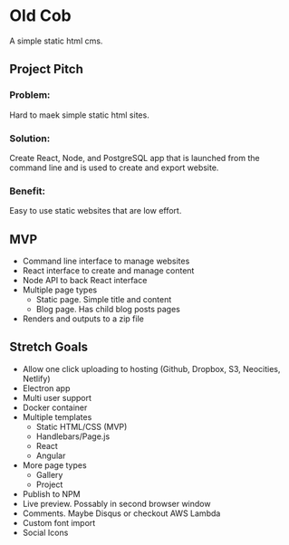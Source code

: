 # Old Cob

A simple static html cms.

## Project Pitch

### Problem:

Hard to maek simple static html sites.

### Solution: 

Create React, Node, and PostgreSQL app that is launched from the command line and is used to create and export website.

### Benefit:

Easy to use static websites that are low effort.

## MVP

 - Command line interface to manage websites
 - React interface to create and manage content
 - Node API to back React interface
 - Multiple page types
   - Static page. Simple title and content
   - Blog page. Has child blog posts pages
 - Renders and outputs to a zip file
 
## Stretch Goals

 - Allow one click uploading to hosting (Github, Dropbox, S3, Neocities, Netlify)
 - Electron app
 - Multi user support
 - Docker container
 - Multiple templates
   - Static HTML/CSS (MVP)
   - Handlebars/Page.js
   - React
   - Angular
 - More page types
   - Gallery
   - Project
 - Publish to NPM
 - Live preview. Possably in second browser window
 - Comments. Maybe Disqus or checkout AWS Lambda
 - Custom font import
 - Social Icons
